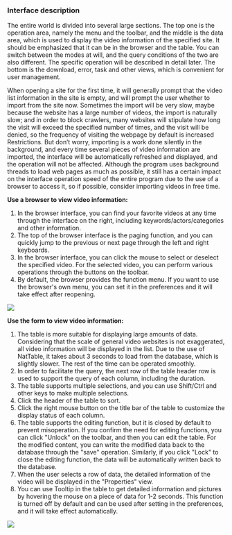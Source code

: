 ### Interface description

The entire world is divided into several large sections. The top one is the operation area, namely the menu and the toolbar, and the middle is the data area, which is used to display the video information of the specified site. It should be emphasized that it can be in the browser and the table. You can switch between the modes at will, and the query conditions of the two are also different. The specific operation will be described in detail later. The bottom is the download, error, task and other views, which is convenient for user management.

When opening a site for the first time, it will generally prompt that the video list information in the site is empty, and will prompt the user whether to import from the site now. Sometimes the import will be very slow, maybe because the website has a large number of videos, the import is naturally slow; and in order to block crawlers, many websites will stipulate how long the visit will exceed the specified number of times, and the visit will be denied, so the frequency of visiting the webpage by default is increased Restrictions. But don’t worry, importing is a work done silently in the background, and every time several pieces of video information are imported, the interface will be automatically refreshed and displayed, and the operation will not be affected. Although the program uses background threads to load web pages as much as possible, it still has a certain impact on the interface operation speed of the entire program due to the use of a browser to access it, so if possible, consider importing videos in free time.

**Use a browser to view video information:**

1. In the browser interface, you can find your favorite videos at any time through the interface on the right, including keywords/actors/categories and other information.
2. The top of the browser interface is the paging function, and you can quickly jump to the previous or next page through the left and right keyboards.
3. In the browser interface, you can click the mouse to select or deselect the specified video. For the selected video, you can perform various operations through the buttons on the toolbar.
4. By default, the browser provides the function menu. If you want to use the browser's own menu, you can set it in the preferences and it will take effect after reopening.

![](https://github.com/aquariusStudio/cicada/blob/main/help/images/browserView.png)

**Use the form to view video information:**

1. The table is more suitable for displaying large amounts of data. Considering that the scale of general video websites is not exaggerated, all video information will be displayed in the list. Due to the use of NatTable, it takes about 3 seconds to load from the database, which is slightly slower. The rest of the time can be operated smoothly.
2. In order to facilitate the query, the next row of the table header row is used to support the query of each column, including the duration.
3. The table supports multiple selections, and you can use Shift/Ctrl and other keys to make multiple selections.
4. Click the header of the table to sort.
5. Click the right mouse button on the title bar of the table to customize the display status of each column.
6. The table supports the editing function, but it is closed by default to prevent misoperation. If you confirm the need for editing functions, you can click "Unlock" on the toolbar, and then you can edit the table. For the modified content, you can write the modified data back to the database through the "save" operation. Similarly, if you click "Lock" to close the editing function, the data will be automatically written back to the database.
7. When the user selects a row of data, the detailed information of the video will be displayed in the "Properties" view.
8. You can use Tooltip in the table to get detailed information and pictures by hovering the mouse on a piece of data for 1-2 seconds. This function is turned off by default and can be used after setting in the preferences, and it will take effect automatically.

![](https://github.com/aquariusStudio/cicada/blob/main/help/images/tableView.png)
